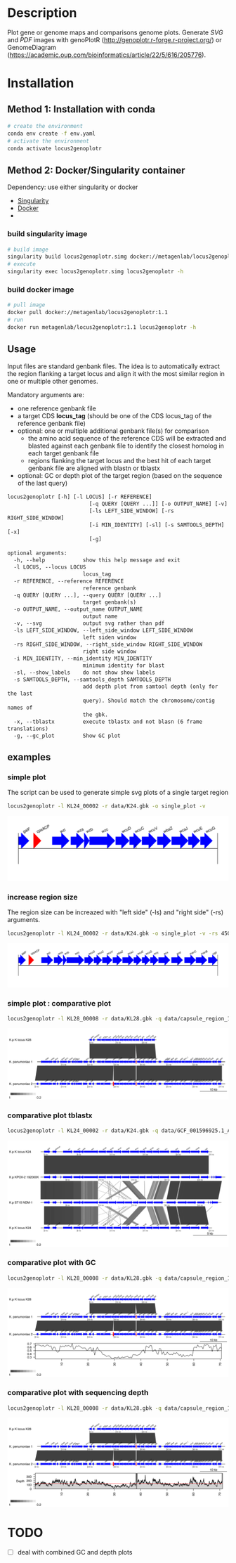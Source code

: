 

# Description

Plot gene or genome maps and comparisons genome plots. Generate *SVG* and *PDF* images with genoPlotR (http://genoplotr.r-forge.r-project.org/) or GenomeDiagram (https://academic.oup.com/bioinformatics/article/22/5/616/205776).

# Installation

## Method 1: Installation with conda

```bash
# create the environment
conda env create -f env.yaml
# activate the environment
conda activate locus2genoplotr
```

## Method 2: Docker/Singularity container   

Dependency: use either singularity or docker  
 - [Singularity](https://sylabs.io/guides/3.0/user-guide/installation.html)
 - [Docker](https://www.docker.com/)
 - 
### build singularity image 

```bash
# build image
singularity build locus2genoplotr.simg docker://metagenlab/locus2genoplotr:1.1
# execute
singularity exec locus2genoplotr.simg locus2genoplotr -h
```

### build docker image 

```bash
# pull image
docker pull docker://metagenlab/locus2genoplotr:1.1
# run
docker run metagenlab/locus2genoplotr:1.1 locus2genoplotr -h
```


## Usage

Input files are standard genbank files. The idea is to automatically extract the region flanking a target locus and align it with the most similar region in one or multiple other genomes.  

Mandatory arguments are:
- one reference genbank file 
- a target CDS **locus_tag** (should be one of the CDS locus_tag of the reference genbank file)
- optional: one or multiple additional genbank file(s) for comparison 
    - the amino acid sequence of the reference CDS will be extracted and blasted against each genbank file to identify the closest homolog in each target genbank file
    - regions flanking the target locus and the best hit of each target genbank file are aligned with blastn or tblastx
- optional: GC or depth plot of the target region (based on the sequence of the last query)


```
locus2genoplotr [-h] [-l LOCUS] [-r REFERENCE]
                          [-q QUERY [QUERY ...]] [-o OUTPUT_NAME] [-v]
                          [-ls LEFT_SIDE_WINDOW] [-rs RIGHT_SIDE_WINDOW]
                          [-i MIN_IDENTITY] [-sl] [-s SAMTOOLS_DEPTH] [-x]
                          [-g]

optional arguments:
  -h, --help            show this help message and exit
  -l LOCUS, --locus LOCUS
                        locus_tag
  -r REFERENCE, --reference REFERENCE
                        reference genbank
  -q QUERY [QUERY ...], --query QUERY [QUERY ...]
                        target genbank(s)
  -o OUTPUT_NAME, --output_name OUTPUT_NAME
                        output name
  -v, --svg             output svg rather than pdf
  -ls LEFT_SIDE_WINDOW, --left_side_window LEFT_SIDE_WINDOW
                        left siden window
  -rs RIGHT_SIDE_WINDOW, --right_side_window RIGHT_SIDE_WINDOW
                        right side window
  -i MIN_IDENTITY, --min_identity MIN_IDENTITY
                        minimum identity for blast
  -sl, --show_labels    do not show show labels
  -s SAMTOOLS_DEPTH, --samtools_depth SAMTOOLS_DEPTH
                        add depth plot from samtool depth (only for the last
                        query). Should match the chromosome/contig names of
                        the gbk.
  -x, --tblastx         execute tblastx and not blasn (6 frame translations)
  -g, --gc_plot         Show GC plot

```

## examples


### simple plot 

The script can be used to generate simple svg plots of a single target region

```bash
locus2genoplotr -l KL24_00002 -r data/K24.gbk -o single_plot -v
```

![Simple plot](examples/single_plot.svg)

### increase region size

The region size can be increazed with "left side" (-ls) and "right side" (-rs) arguments.

```bash
locus2genoplotr -l KL24_00002 -r data/K24.gbk -o single_plot -v -rs 45000 
```

![Simple plot](examples/single_plot_large.svg)

### simple plot : comparative plot

```bash
locus2genoplotr -l KL28_00008 -r data/KL28.gbk -q data/capsule_region_150bp_assembly_concat.gbk data/capsule_region_250bp_assembly_concat.gbk -rs 45000 -ls 30000 -o simple_comp -v
```
![Comparison plot](examples/simple_comp.svg)

### comparative plot tblastx

```bash
locus2genoplotr -l KL24_00002 -r data/K24.gbk -q data/GCF_001596925.1_ASM159692v1_genomic.gbff data/GCF_000943095.1_ST15_genomic.gbff data/K24.gbk -rs 25000 -ls 3000 -x -o alignment_tblastx
```

![TblastX plot](examples/alignment_tblastx.svg)

### comparative plot with GC 

```bash
locus2genoplotr -l KL28_00008 -r data/KL28.gbk -q data/capsule_region_150bp_assembly_concat.gbk data/capsule_region_250bp_assembly_concat.gbk -rs 45000 -ls 30000 -s data/capsule_region_250bp_assembly_concat.depth_150bp_reads -o capsule_with_gc -v
```

![GC plot](examples/capsule_with_gc.svg)

### comparative plot with sequencing depth 

```bash
locus2genoplotr -l KL28_00008 -r data/KL28.gbk -q data/capsule_region_150bp_assembly_concat.gbk data/capsule_region_250bp_assembly_concat.gbk -rs 45000 -ls 30000 -o capsule_with_gc -v -g
```

![Depth plot](examples/capsule_with_depth.svg)



# TODO 

- [ ] deal with combined GC and depth plots 
